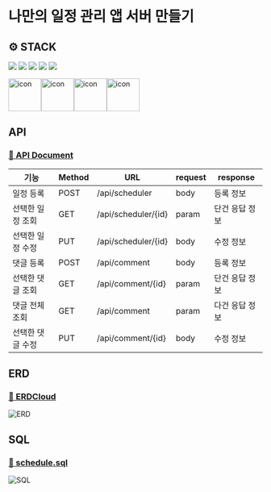 # 나만의 일정 관리 앱 서버 만들기

## ⚙ STACK
![](https://img.shields.io/badge/SpringBoot-6db33f?style=flat-square&logo=springboot&logoColor=white)
![](https://img.shields.io/badge/Gradle-02303a?style=flat-square&logo=gradle&logoColor=white)
![](https://img.shields.io/badge/IntelliJ-000000?style=flat-square&logo=intellijidea&logoColor=white)
![](https://img.shields.io/badge/Postman-ff6c37?style=flat-square&logo=postman&logoColor=white)
![](https://img.shields.io/badge/Git-f05032?style=flat-square&logo=git&logoColor=white)

<div style="display: flex; align-items: flex-start;">
<img src="https://techstack-generator.vercel.app/java-icon.svg" alt="icon" width="65" height="65" />
<img src="https://techstack-generator.vercel.app/mysql-icon.svg" alt="icon" width="65" height="65" />
<img src="https://techstack-generator.vercel.app/github-icon.svg" alt="icon" width="65" height="65" />
<img src="https://techstack-generator.vercel.app/restapi-icon.svg" alt="icon" width="65" height="65" />
</div>

## API
### [🔗 API Document](https://)

| 기능        | Method | URL                 | request | response       |
|-----------|--------|---------------------|---------|----------------|
| 일정 등록     | POST   | /api/scheduler      | body    | 등록 정보      |
| 선택한 일정 조회 | GET    | /api/scheduler/{id} | param   | 단건 응답 정보 |
| 선택한 일정 수정 | PUT    | /api/scheduler/{id} | body    | 수정 정보      |
| 댓글 등록     | POST   | /api/comment        | body    | 등록 정보      |
| 선택한 댓글 조회 | GET    | /api/comment/{id} | param   | 단건 응답 정보 |
| 댓글 전체 조회  | GET    | /api/comment      | param   | 다건 응답 정보 |
| 선택한 댓글 수정 | PUT    | /api/comment/{id} | body    | 수정 정보      |


## ERD
### [🔗 ERDCloud](https://) <br/>
![ERD](https://img1.daumcdn.net/thumb/R1280x0/?scode=mtistory2&fname=https%3A%2F%2Fblog.kakaocdn.net%2Fdn%2FyoMty%2FbtsJgDlR8dy%2FO2pFZy6bmX8CFRJno80kK1%2Fimg.png)

## SQL
### [🔗 schedule.sql](https://github.com/everydayspring/spring-jpa-scheduler/blob/main/query.sql) <br/>
![SQL](https://img1.daumcdn.net/thumb/R1280x0/?scode=mtistory2&fname=https%3A%2F%2Fblog.kakaocdn.net%2Fdn%2Fsw0R7%2FbtsJgEd3lJE%2FIZ1C9swPLekPZAnxhrRD2k%2Fimg.png)

